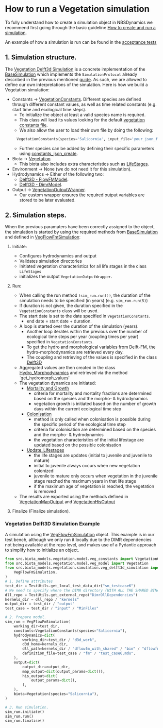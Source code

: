 # How to run a Vegetation simulation

To fully understand how to create a simulation object in NBSDynamics we recommend first going through the basic guideline [How to create and run a simulation](../../guides/run_simulation).

An example of how a simulation is run can be found in the [acceptance tests](../../test/test_acceptance.py#TestAcceptance::test_given_veg_case_runs)

## 1. Simulation structure.
The [Vegetation Delft3d Simulation](../../reference/simulation/vegetation_simulation/#src.biota_models.vegetation.simulation.veg_delft3d_simulation) is a concrete implementation of the  [BaseSimulation]() which implements the `SimulationProtocol` already described in the previous mentioned [guide](../../guides/run_simulation#1.-Simulation-structure). As such, we are allowed to define our own interpretations of the simulation. Here is how we build a Vegetation simulation:
* Constants -> [VegetationConstants](../../reference/common/common/#src.biota_models.vegetation.model.veg_constants). Different species are defined through different constant values, as well as time related constants (e.g. start time and ecological time steps).
  * To initialize the object at least a valid species name is required.
  * This class will load its values looking for the default [vegetation constants file]().
  * We also allow the user to load their own file by doing the following:
  ```python
    VegetationConstants(species='Salicornia', input_file='your_json_filepath_here.json')
  ```
  * Further species can be added by defining their specific parameters using [constants_json_create](../../src/biota_models/vegetation/vegetation_model#src.biota_models.vegetation.model.constants_json_create).
* Biota -> [Vegetation](../../src/biota_models/vegetation/vegetation_model#vegetation-model)
  * This biota also includes extra characteristics such as [LifeStages](../../reference/vegetation/vegetation_model/#src.biota_models.vegetation.model.veg_lifestages).
* Environment -> None (we do not need it for this simulation).
* Hydrodynamics -> Either of the following two:
  * [Delft3D - FlowFMModel](../../reference/core/hydrodynamics/hydromodels/#src.core.hydrodynamics.delft3d.FlowFmModel).
  * [Delft3D - DimrModel](../../reference/core/hydrodynamics/hydromodels/#src.core.hydrodynamics.delft3d.DimrModel).
* Output -> [VegetationOutputWrapper](../../reference/output/vegetation_output/#src.biota_models.vegetation.output.veg_output_wrapper).
  * Our custom wrapper ensures the required output variables are stored to be later evaluated.

## 2. Simulation steps.
When the previous paramaters have been correctly assigned to the object, the simulation is started by using the required methods from [BaseSimulation](../../reference/simulation/vegetation_simulation/#src.biota_models.vegetation.simulation.veg_base_simulation) and defined in [VegFlowFmSimulation](../../reference/simulation/vegetation_simulation/#src.biota_models.vegetation.simulation.veg_delft3d_simulation):

1. Initiate:
    * Configures hydrodynamics and output
    * Validates simulation directories 
    * Initiated vegetation characteristics for all life stages in the class `LifeStages`
    * initializes the output `VegetationOutputWrapper`.

2. Run:
    * When calling the run method ```(sim_run.run())```, the duration of the simulation needs to be specified (in years) (e.g. ```sim_run.run(5)```)
    * If duration is not given, the duration specified in the `VegetationConstants` class will be used.
    * The start date is set to the date specified in `VegetationConstants`.
      * end date = start date + duration.
    * A loop is started over the duration of the simulation (years).
      * Another loop iterates within the previous over the number of ecological time steps per year (coupling times per year) specified in `VegetationConstants`.
      * To get the hydro and morphological variables from Delft-FM, the hydro-morphodynamics are retrieved every day.
      * The coupling and retrieving of the values is specified in the class [Delft3D](.../../reference/core/hydrodynamics/hydromodels/#delft3d)
    * Aggregated values are then created in the class [Hydro_Morphodynamics](../../reference/bio_process/vegetation_processes/#src.biota_models.vegetation.bio_process.veg_hydro_morphodynamics) and retrieved via the method 'get_hydromorph_values'
    * The vegetation dynamics are initiated: 
      * [Mortality and Growth](../../reference/bio_process/vegetation_processes/#src.biota_models.vegetation.bio_process.veg_mortality)
        * criteria for mortality and mortality fractions are determined based on the species and the morpho- &  hydrodynamics 
        * vegetation growth is initiated based on the number of growth days within the current ecological time step
      * [Colonisation](../../reference/bio_process/vegetation_processes/#src.biota_models.vegetation.bio_process.veg_colonisation)
        * method is only called when colonisation is possible during the specific period of the ecological time step 
        * criteria for colonisation are determined based on the species and the morpho- &  hydrodynamics
        * the vegetation characteristics of the initial lifestage are updated based on the possible colonisation
      * [Update_Lifestages](../../reference/vegetation/vegetation_model/#src.biota_models.vegetation.model.veg_model)
        * the life stages are updates (initial to juvenile and juvenile to mature)
        * initial to juvenile always occurs when new vegetation colonized 
        * juvenile to mature only occurs when vegetation in the juvenile stage reached the maximum years in that life stage
        * if the maximum age of vegetation is reached, the vegetation is removed
    * The results are exported using the methods defined in [VegetationMapOutput](../../reference/output/vegetation_output/#src.biota_models.vegetation.output.veg_output_model) and [VegetationHisOutput](../../reference/output/vegetation_output/#src.biota_models.vegetation.output.veg_output_model)

3. Finalize (Finalize simulation).

### Vegetation Delft3D Simulation Example
A simulation using the [VegFlowFmSimulation](../../reference/biota_models/vegetation/vegetation_simulation/#Vegetation-Delft3D) object. This example is in our test bench, although we only run it locally due to the DIMR dependencies not being available at the repo level, and makes use of a Pydantic approach to simplify how to initialize an object.

```python
from src.biota_models.vegetation.model.veg_constants import VegetationConstants
from src.biota_models.vegetation.model.veg_model import Vegetation
from src.biota_models.vegetation.simulation.veg_delft3d_simulation import (
    VegFlowFmSimulation,
)
# 1. Define attributes
test_dir = TestUtils.get_local_test_data_dir("sm_testcase6")
# We need to specify where the DIMR directory (WITH ALL THE SHARED BINARIES) is located.
dll_repo = TestUtils.get_external_repo("DimrDllDependencies")
kernels_dir = dll_repo / "kernels"
output_dir = test_dir / "output"
test_case = test_dir / "input" / "MinFiles"

# 2. Prepare model.
sim_run = VegFlowFmSimulation(
    working_dir=test_dir,
    constants=VegetationConstants(species="Salicornia"),
    hydrodynamics=dict(
        working_dir=test_dir / "d3d_work",
        d3d_home=kernels_dir,
        dll_path=kernels_dir / "dflowfm_with_shared" / "bin" / "dflowfm.dll",
        definition_file=test_case / "fm" / "test_case6.mdu",
    ),
    output=dict(
        output_dir=output_dir,
        map_output=dict(output_params=dict()),
        his_output=dict(
            output_params=dict(),
        ),
    ),
    biota=Vegetation(species="Salicornia"),
)

# 3. Run simulation.
sim_run.initiate()
sim_run.run()
sim_run.finalise()
```